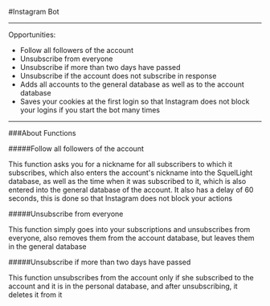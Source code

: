 #Instagram Bot

---

Opportunities:
* Follow all followers of the account
* Unsubscribe from everyone
* Unsubscribe if more than two days have passed
* Unsubscribe if the account does not subscribe in response
* Adds all accounts to the general database as well as to the account database
* Saves your cookies at the first login so that Instagram does not block your logins if you start the bot many times

---

###About Functions

#####Follow all followers of the account

This function asks you for a nickname for all subscribers to which it subscribes, which also enters the account's nickname into the SquelLight database, as well as the time when it was subscribed to it, which is also entered into the general database of the account. It also has a delay of 60 seconds, this is done so that Instagram does not block your actions

#####Unsubscribe from everyone

This function simply goes into your subscriptions and unsubscribes from everyone, also removes them from the account database, but leaves them in the general database

#####Unsubscribe if more than two days have passed

This function unsubscribes from the account only if she subscribed to the account and it is in the personal database, and after unsubscribing, it deletes it from it
